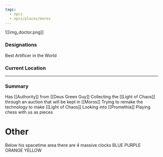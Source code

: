 ```yaml
---
tags:
  - npcs
  - npcs/places/moros
---
```

![[img_doctor.png]]

### Designations
Best Artificer in the World

### Current Location


___
### Summary
Has [[Authority]] from [[Deus Green Guy]]
Collecting the [[Light of Chaos]] through an auction that will be kept in [[Moros]]
Trying to remake the technology to make [[Light of Chaos]]
Looking into [[Promethia]] 
Playing chess with us as pieces


# Other
Below his spacetime area there are 4 massive clocks BLUE PURPLE ORANGE YELLOW